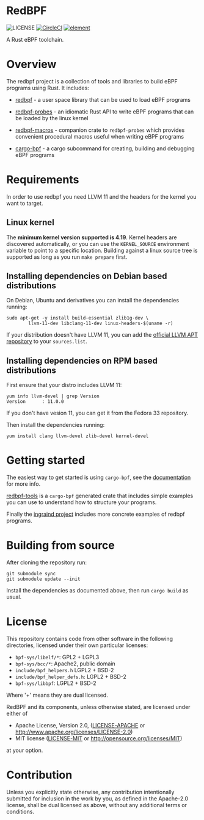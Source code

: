 RedBPF
======

![LICENSE](https://img.shields.io/badge/license-MIT%2FApache--2.0-blue.svg)
[![CircleCI](https://circleci.com/gh/redsift/redbpf.svg?style=shield)](https://circleci.com/gh/redsift/redbpf)
[![element](https://img.shields.io/matrix/redbpf:rustch.at?server_fqdn=rustch.at)](https://app.element.io/#/room/!vCJcBZDeGUXaqSvPpL:rustch.at?via=rustch.at)

A Rust eBPF toolchain.

# Overview

The redbpf project is a collection of tools and libraries to build eBPF
programs using Rust. It includes:

- [redbpf](https://ingraind.org/api/redbpf/) - a user space library that can be
  used to load eBPF programs

- [redbpf-probes](https://ingraind.org/api/redbpf_probes/) - an idiomatic Rust
  API to write eBPF programs that can be loaded by the linux kernel

- [redbpf-macros](https://ingraind.org/api/redbpf_macros/) - companion crate to
  `redbpf-probes` which provides convenient procedural macros useful when
  writing eBPF programs

- [cargo-bpf](https://ingraind.org/api/cargo_bpf/) - a cargo subcommand for
  creating, building and debugging eBPF programs

# Requirements

In order to use redbpf you need LLVM 11 and the headers for the kernel you want
to target.

## Linux kernel

The **minimum kernel version supported is 4.19**. Kernel headers are discovered
automatically, or you can use the `KERNEL_SOURCE` environment variable to point
to a specific location. Building against a linux source tree is supported as
long as you run `make prepare` first.

## Installing dependencies on Debian based distributions

On Debian, Ubuntu and derivatives you can install the dependencies running:

	sudo apt-get -y install build-essential zlib1g-dev \
			llvm-11-dev libclang-11-dev linux-headers-$(uname -r)

If your distribution doesn't have LLVM 11, you can add the [official LLVM
APT repository](apt.llvm.org) to your `sources.list`.

## Installing dependencies on RPM based distributions

First ensure that your distro includes LLVM 11:

	yum info llvm-devel | grep Version
	Version      : 11.0.0

If you don't have vesion 11, you can get it from the Fedora 33 repository.

Then install the dependencies running:

	yum install clang llvm-devel zlib-devel kernel-devel

# Getting started

The easiest way to get started is using `cargo-bpf`, see the
[documentation](https://ingraind.org/api/cargo_bpf/) for more info.

[redbpf-tools](https://github.com/redsift/redbpf/tree/master/redbpf-tools) is a
`cargo-bpf` generated crate that includes simple examples you can use to
understand how to structure your programs.

Finally the [ingraind project](https://github.com/redsift/ingraind)
includes more concrete examples of redbpf programs.

# Building from source

After cloning the repository run:

    git submodule sync
    git submodule update --init

Install the dependencies as documented above, then run `cargo build` as usual.

# License

This repository contains code from other software in the following
directories, licensed under their own particular licenses:

 * `bpf-sys/libelf/*`: GPL2 + LGPL3
 * `bpf-sys/bcc/*`: Apache2, public domain
 * `include/bpf_helpers.h` LGPL2 + BSD-2
 * `include/bpf_helper_defs.h`: LGPL2 + BSD-2
 * `bpf-sys/libbpf`: LGPL2 + BSD-2

Where '+' means they are dual licensed.

RedBPF and its components, unless otherwise stated, are licensed under either of

 * Apache License, Version 2.0, ([LICENSE-APACHE](LICENSE-APACHE) or
	http://www.apache.org/licenses/LICENSE-2.0)
 * MIT license ([LICENSE-MIT](LICENSE-MIT) or http://opensource.org/licenses/MIT)

at your option.

# Contribution

Unless you explicitly state otherwise, any contribution intentionally submitted
for inclusion in the work by you, as defined in the Apache-2.0 license, shall
be dual licensed as above, without any additional terms or conditions.
